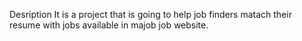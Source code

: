 Desription
It is a project that is going to help job finders matach their resume with jobs available in majob job website.

